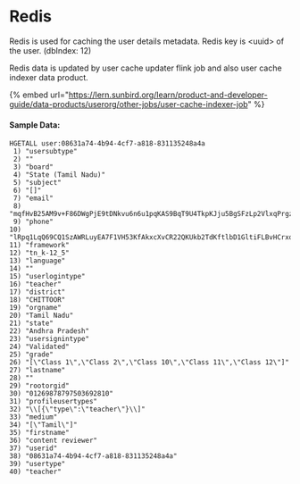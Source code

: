 # Redis

Redis is used for caching the user details metadata. Redis key is \<uuid> of the user. (dbIndex: 12)

Redis data is updated by user cache updater flink job and also user cache indexer data product.&#x20;

{% embed url="https://lern.sunbird.org/learn/product-and-developer-guide/data-products/userorg/other-jobs/user-cache-indexer-job" %}

#### Sample Data:

```
HGETALL user:08631a74-4b94-4cf7-a818-831135248a4a
 1) "usersubtype"
 2) ""
 3) "board"
 4) "State (Tamil Nadu)"
 5) "subject"
 6) "[]"
 7) "email"
 8) "mqfHvB25AM9v+F86DWgPjE9tDNkvu6n6u1pqKAS9BqT9U4TkpKJju5BgSFzLp2VlxqPrgzDT5J\nhlKFh45G+E77Q53w5xYOrsbUoABF4Vci58JJHbN4Wzb2fV8/5Fl+T5ZUuUNdJcoZQazqPM4rCkTZ\nilMv5S3xBPGCQxJxIp8="
 9) "phone"
10) "lRpq1LqQ69CQ1SzAWRLuyEA7F1VH53KfAkxcXvCR22QKUkb2TdKftlbD1GltiFLBvHCrxqsOsl\n3eoQuhF0P+C2h4oA83Y+obFB6eagd2T5iGFTQ4RsFjBUMhUsdDrBT6a+wzaAmCWueMEdPmZuRg=="
11) "framework"
12) "tn_k-12_5"
13) "language"
14) ""
15) "userlogintype"
16) "teacher"
17) "district"
18) "CHITTOOR"
19) "orgname"
20) "Tamil Nadu"
21) "state"
22) "Andhra Pradesh"
23) "usersignintype"
24) "Validated"
25) "grade"
26) "[\"Class 1\",\"Class 2\",\"Class 10\",\"Class 11\",\"Class 12\"]"
27) "lastname"
28) ""
29) "rootorgid"
30) "01269878797503692810"
31) "profileusertypes"
32) "\\[{\"type\":\"teacher\"}\\]"
33) "medium"
34) "[\"Tamil\"]"
35) "firstname"
36) "content reviewer"
37) "userid"
38) "08631a74-4b94-4cf7-a818-831135248a4a"
39) "usertype"
40) "teacher"
```
